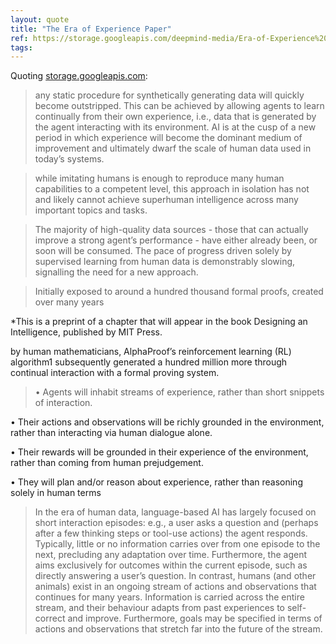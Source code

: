 ```yaml
---
layout: quote
title: "The Era of Experience Paper"
ref: https://storage.googleapis.com/deepmind-media/Era-of-Experience%20/The%20Era%20of%20Experience%20Paper.pdf
tags:
---
```


Quoting [storage.googleapis.com](https://storage.googleapis.com/deepmind-media/Era-of-Experience%20/The%20Era%20of%20Experience%20Paper.pdf):

> any static procedure for synthetically generating data will quickly become outstripped. This can be achieved by allowing agents to learn continually from their own experience, i.e., data that is generated by the agent interacting with its environment. AI is at the cusp of a new period in which experience will become the dominant medium of improvement and ultimately dwarf the scale of human data used in today’s systems.

> while imitating humans is enough to reproduce many human capabilities to a competent level, this approach in isolation has not and likely cannot achieve superhuman intelligence across many important topics and tasks.

> The majority of high-quality data sources - those that can actually improve a strong agent’s performance - have either already been, or soon will be consumed. The pace of progress driven solely by supervised learning from human data is demonstrably slowing, signalling the need for a new approach.

> Initially exposed to around a hundred thousand formal proofs, created over many years

  

*This is a preprint of a chapter that will appear in the book Designing an Intelligence, published by MIT Press.

by human mathematicians, AlphaProof’s reinforcement learning (RL) algorithm1 subsequently generated a hundred million more through continual interaction with a formal proving system.

> •   Agents will inhabit streams of experience, rather than short snippets of interaction.
    
•   Their actions and observations will be richly grounded in the environment, rather than interacting via human dialogue alone.
    
•   Their rewards will be grounded in their experience of the environment, rather than coming from human prejudgement.
    
•   They will plan and/or reason about experience, rather than reasoning solely in human terms

> In the era of human data, language-based AI has largely focused on short interaction episodes: e.g., a user asks a question and (perhaps after a few thinking steps or tool-use actions) the agent responds. Typically, little or no information carries over from one episode to the next, precluding any adaptation over time. Furthermore, the agent aims exclusively for outcomes within the current episode, such as directly answering a user’s question. In contrast, humans (and other animals) exist in an ongoing stream of actions and observations that continues for many years. Information is carried across the entire stream, and their behaviour adapts from past experiences to self-correct and improve. Furthermore, goals may be specified in terms of actions and observations that stretch far into the future of the stream.

